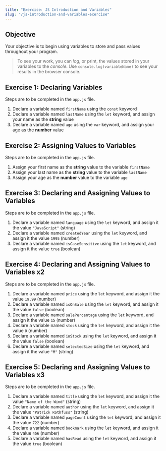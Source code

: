 ```yaml
---
title: "Exercise: JS Introduction and Variables"
slug: "/js-introduction-and-variables-exercise"
---
```


## Objective

Your objective is to begin using variables to store and pass values throughout your program.

> To see your work, you can _log_, or print, the values stored in your variables to the _console_. Use `console.log(variableName)` to see your results in the browser console.

## Exercise 1: Declaring Variables

Steps are to be completed in the `app.js` file.

1. Declare a variable named `firstName` using the `const` keyword
2. Declare a variable named `lastName` using the `let` keyword, and assign your name as the **string** value
3. Declare a variable named `age` using the `var` keyword, and assign your age as the **number** value

## Exercise 2: Assigning Values to Variables

Steps are to be completed in the `app.js` file.

1. Assign your first name as the **string** value to the variable `firstName`
2. Assign your last name as the **string** value to the variable `lastName`
3. Assign your age as the **number** value to the variable `age`

## Exercise 3: Declaring and Assigning Values to Variables

Steps are to be completed in the `app.js` file.

1. Declare a variable named `language` using the `let` keyword, and assign it the value `"JavaScript"` (string)
2. Declare a variable named `createdYear` using the `let` keyword, and assign it the value `1995` (number)
3. Declare a variable named `isCaseSensitive` using the `let` keyword, and assign it the value `true` (boolean)

## Exercise 4: Declaring and Assigning Values to Variables x2

Steps are to be completed in the `app.js` file.

1. Declare a variable named `price` using the `let` keyword, and assign it the value `19.99` (number)
2. Declare a variable named `isOnSale` using the `let` keyword, and assign it the value `false` (boolean)
3. Declare a variable named `salePercentage` using the `let` keyword, and assign it the value `15` (number)
4. Declare a variable named `stock` using the `let` keyword, and assign it the value `0` (number)
5. Declare a variable named `inStock` using the `let` keyword, and assign it the value `false` (boolean)
6. Declare a variable named `selectedSize` using the `let` keyword, and assign it the value `"M"` (string)

## Exercise 5: Declaring and Assigning Values to Variables x3

Steps are to be completed in the `app.js` file.

1. Declare a variable named `title` using the `let` keyword, and assign it the value `"Name of the Wind"` (string)
2. Declare a variable named `author` using the `let` keyword, and assign it the value `"Patrick Rothfuss"` (string)
3. Declare a variable named `pageCount` using the `let` keyword, and assign it the value `722` (number)
4. Declare a variable named `bookmark` using the `let` keyword, and assign it the value `456` (number)
5. Declare a variable named `hasRead` using the `let` keyword, and assign it the value `true` (boolean)

